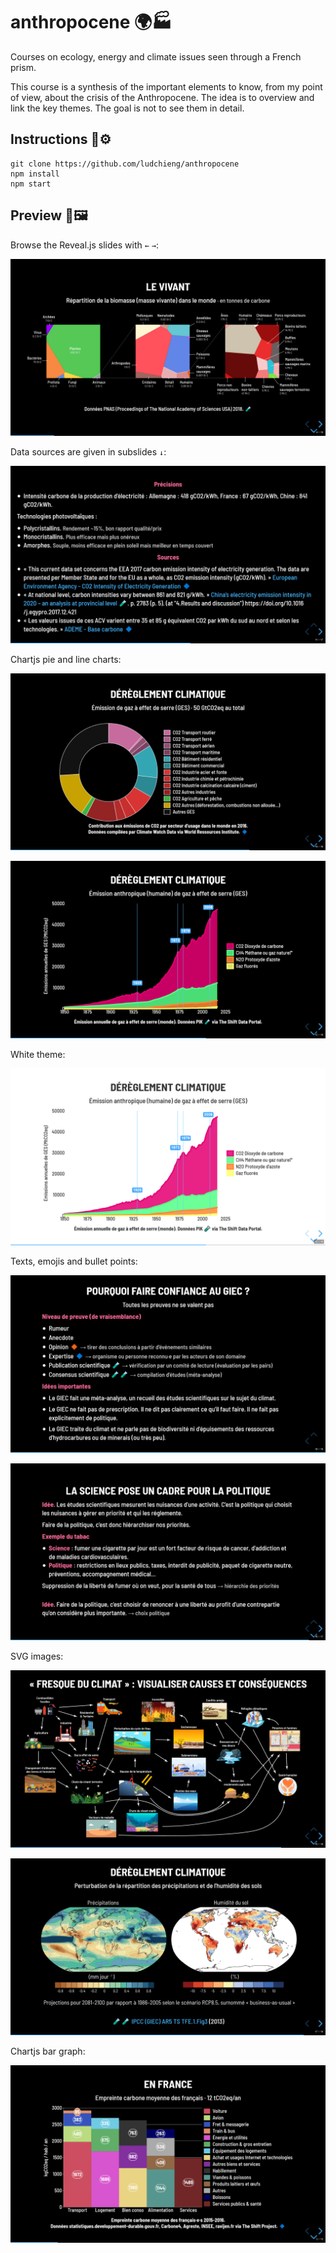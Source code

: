 # **anthropocene** :earth_africa::factory:

Courses on ecology, energy and climate issues seen through a French prism.

This course is a synthesis of the important elements to know, from my point of view, about the crisis of the Anthropocene. The idea is to overview and link the key themes. The goal is not to see them in detail.


## **Instructions** :wrench::gear:

```
git clone https://github.com/ludchieng/anthropocene
npm install
npm start
```


## **Preview** :rocket::framed_picture:

Browse the Reveal.js slides with `←` `→`:

![screenshot1](misc/screenshot1.png)


Data sources are given in subslides `↓`:

![screenshot8](misc/screenshot8.png)


Chartjs pie and line charts:

![screenshot3](misc/screenshot3.png)

![screenshot2](misc/screenshot2.png)


White theme:

![screenshot10](misc/screenshot10.png)


Texts, emojis and bullet points:

![screenshot6](misc/screenshot6.png)


![screenshot7](misc/screenshot7.png)


SVG images:

![screenshot4](misc/screenshot4.png)

![screenshot5](misc/screenshot5.png)


Chartjs bar graph:

![screenshot9](misc/screenshot9.png)
